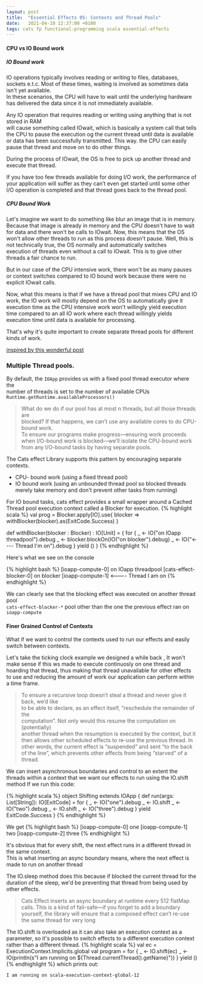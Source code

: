 ```yaml
---
layout: post
title:  "Essential Effects 05: Contexts and Thread Pools"
date:   2021-04-10 12:37:00 +0100
tags: cats fp functional-programming scala essential-effects
---
```


#### CPU vs IO Bound work

##### IO Bound work

IO operations typically involves reading or writing to files, databases, sockets e.t.c. Most of these times, waiting is involved as sometimes data isn't yet available.  
In these scenarios, the CPU will have to wait until the underlying hardware has delivered the data since it is not immediately available.

Any IO operation that requires reading or writing using anything that is not stored in RAM  
will cause something called IOwait, which is basically a system call that tells the CPU to pause the execution og the current thread until data is available or data has been successfully transmitted. This way. the CPU can easily pause that thread and move on to do other things.

During the process of IOwait, the OS is free to pick up another thread and execute that thread.  

If you have too few threads available for doing I/O work, the performance of your application will suffer as they can’t even get started until some other I/O operation is completed and that thread goes back to the thread pool.

##### CPU Bound Work

Let's imagine we want to do something like blur an image that is in memory. Because that image is already in memory and the CPU doesn't have to wait for data and there won't be calls to IOwait. Now, this means that the OS won't allow other threads to run as this process doesn't pause. Well, this is not technically true, the OS normally and automatically switches  
execution of threads even without a call to IOwait. This is to give other threads a fair chance to run.

But in our case of the CPU intensive work, there won't be as many pauses or context switches compared to IO bound work because there were no explicit IOwait calls.

Now, what this means is that if we have a thread pool that mixes CPU and IO work, the IO work will mostly depend on the OS to automatically give it execution time as the CPU intensive work won't willingly yield execution time compared to an all IO work where each thread willingly yields execution time until data is available for processing.

That's why it's quite important to create separate thread pools for different kinds of work.

[inspired by this wonderful post](https://www.hellsoft.se/understanding-cpu-and-i-o-bound-for-asynchronous-operations/)

### Multiple Thread pools.

By default, the `IOApp` provides us with a fixed pool thread executor where the  
number of threads is set to the number of available CPUs  
`Runtime.getRuntime.availableProcessors()`

> What do we do if our pool has at most n threads, but all those threads are  
> blocked? If that happens, we can’t use any available cores to do CPU-bound work.  
> To ensure our programs make progress—ensuring work proceeds when I/O-bound work is blocked—we’ll isolate the CPU-bound work from any I/O-bound tasks by having separate pools.

The Cats effect Library supports this pattern by encouraging separate contexts.

- CPU- bound work (using a fixed thread pool)
- IO bound work (using an unbounded thread pool so blocked threads merely take memory and don't prevent other tasks from running)

For IO bound tasks, cats effect provides a small wrapper around a Cached Thread pool execution context called a Blocker for execution.
{% highlight scala %}
  val prog =  Blocker.apply[IO].use{ blocker =>
    withBlocker(blocker).as(ExitCode.Success)
  }

  def withBlocker(blocker : Blocker) : IO[Unit] = {
    for {
      _ <- IO("on IOapp threadpool").debug
      _ <- blocker.blockOn(IO("on blocker").debug)
      _ <- IO("<---- Thread I'm on").debug
    } yield ()
  }
{% endhighlight %}

Here's what we see on the console

{% highlight bash %}
[ioapp-compute-0] on IOapp threadpool
[cats-effect-blocker-0] on blocker
[ioapp-compute-1] <---- Thread I am on
{% endhighlight %}

We can clearly see that the blocking effect was executed on another thread pool  
`cats-effect-blocker-*` pool other than the one the previous effect ran on `ioapp-compute`

#### Finer Grained Control of Contexts

What if we want to control the contexts used to run our effects and easily switch between contexts.

Let's take the ticking clock example we designed a while back , It won't make sense if this ws made to execute continuosly on one thread and hoarding that thread, thus making that thread unavailable for other effects to use and reducing the amount of work our application can perform within a time frame.

> To ensure a recursive loop doesn’t steal a thread and never give it back, we’d like  
> to be able to declare, as an effect itself, “reschedule the remainder of the  
> computation”. Not only would this resume the computation on (potentially)  
> another thread when the resumption is executed by the context, but it then allows other scheduled effects to re-use the previous thread. In other words, the current effect is “suspended” and sent “to the back of the line”, which prevents other effects from being “starved” of a thread.

We can insert asynchronous boundaries and control to an extent the threads within a context that we want our effects to run using the IO.shift method If we run this code:

{% highlight scala %}
object Shifting extends IOApp {
 def run(args: List[String]): IO[ExitCode] =
  for {
   _ <- IO("one").debug
   _ <- IO.shift
   _ <- IO("two").debug
   _ <- IO.shift
   _ <- IO("three").debug
  } yield ExitCode.Success
}
{% endhighlight %}


We get
{% highlight bash %}
[ioapp-compute-0] one
[ioapp-compute-1] two
[ioapp-compute-2] three
{% endhighlight %}

It's obvious that for every shift, the next effect runs in a different thread in the same context.  
This is what inserting an async boundary means, where the next effect is made to run on another thread

The IO.sleep method does this because if blocked the current thread for the duration of the sleep, we'd be preventing that thread from being used by other effects.

> Cats Effect inserts an async boundary at runtime every 512 flatMap calls. This is a kind of fail-safe—if you forget to add a boundary yourself, the library will ensure that a composed effect can’t re-use the same thread for very long

The IO.shift is overloaded as it can also take an execution context as a parameter, so it's possible to switch effects to a different execution context rather than a different thread.
{% highlight scala %}
 val ec = ExecutionContext.Implicits.global
  val program = for {
    _ <- IO.shift(ec)
    _ <- IO(println(s"I am running on ${Thread.currentThread().getName}"))
  } yield ()
{% endhighlight %}
which prints out:

`I am running on scala-execution-context-global-12`
